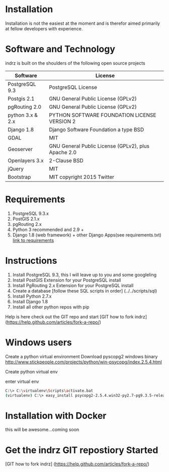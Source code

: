 Installation
============

Installation is not the easiest at the moment and is therefor aimed primarily at fellow developers with experience.

Software and Technology
=======================

indrz is built on the shoulders of the following open source projects

Software      | License
------------- | -------------
PostgreSQL 9.3  | PostgreSQL License
Postgis 2.1     | GNU General Public License (GPLv2)
pgRouting 2.0   | GNU General Public License (GPLv2)
python 3.x & 2.x    | PYTHON SOFTWARE FOUNDATION LICENSE VERSION 2
Django 1.8      | Django Software Foundation  a type BSD
GDAL            | MIT
Geoserver       | GNU General Public License (GPLv2), plus Apache 2.0
Openlayers 3.x  | 2-Clause BSD
jQuery          | MIT
Bootstrap       | MIT copyright 2015 Twitter



Requirements
============

  1. PostgreSQL 9.3.x
  1. PostGIS 2.1.x
  1. pgRouting 2.x
  1. Python 3 recommended and 2.9 +
  1. Django 1.8 (web framework) + other Django Apps(see requirements.txt) [link to requirements](requirements.txt)

Instructions
============

1. Install PostgreSQL 9.3, this I will leave up to you and some googleling
1. Install PostGIS Extension for your PostgreSQL install
1. Install PgRouting 2.x Extension for your PostgreSQL install
1. Create a database [follow these SQL scripts in order] (../../scripts/sql)
1. Install Python 2.7.x
1. Install Django 1.8
1. Install all other python repos with pip

Help is here check out the GIT repo and start [GIT how to fork indrz] (https://help.github.com/articles/fork-a-repo/)


Windows users
=============

Create a python virtual environment
Download pyscopg2 windows binary http://www.stickpeople.com/projects/python/win-psycopg/index.2.5.4.html

Create python virtual env

enter virtual env

```bash
C:\> C:\virtualenv\Scripts\activate.bat 
(virtualenv) C:\> easy_install psycopg2-2.5.4.win32-py2.7-pg9.3.5-release.exe
```


Installation with Docker
========================

this will be awesome...coming soon


Get the indrz GIT repostiory Started
====================================

[GIT how to fork indrz] (https://help.github.com/articles/fork-a-repo/)



